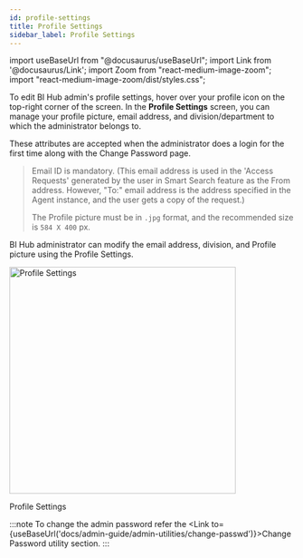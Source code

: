 ```yaml
---
id: profile-settings
title: Profile Settings
sidebar_label: Profile Settings
---
```


import useBaseUrl from "@docusaurus/useBaseUrl";
import Link from '@docusaurus/Link';
import Zoom from "react-medium-image-zoom";
import "react-medium-image-zoom/dist/styles.css";

To edit BI Hub admin's profile settings, hover over your profile icon on the top-right corner of the screen.
In the **Profile Settings** screen, you can manage your profile picture, email address, and division/department to which the administrator belongs to.

These attributes are accepted when the administrator does a login for the first time along with the Change Password page.

> Email ID is mandatory. (This email address is used in the 'Access Requests' generated by the user in Smart Search feature as the From address. However, "To:" email address is the address specified in the Agent instance, and the user gets a copy of the request.)
>
> The Profile picture must be in `.jpg` format, and the recommended size is `584 X 400` px.

BI Hub administrator can modify the email address, division, and Profile picture using the Profile Settings.

  <div class="center">
    <Zoom>
      <img height="400" alt="Profile Settings" src={useBaseUrl('doc-images/admin-guide/profile-settings.png')}/>
    </Zoom>
	<p>Profile Settings</p>
  </div>

:::note
To change the admin password refer the <Link to={useBaseUrl('docs/admin-guide/admin-utilities/change-passwd')}>Change Password</Link> utility section.
:::
